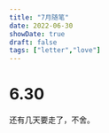 ```yaml
---
title: "7月随笔"
date: 2022-06-30
showDate: true
draft: false
tags: ["letter","love"]
---
```


# 6.30

还有几天要走了，不舍。